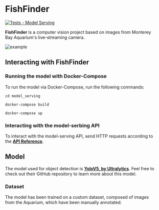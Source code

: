 # FishFinder

[![Tests - Model Serving](https://github.com/alexpotv/FishFinder/actions/workflows/model_serving_tests.yaml/badge.svg?branch=main)](https://github.com/alexpotv/FishFinder/actions/workflows/model_serving_tests.yaml)

**FishFinder** is a computer vision project based on images from Monterey Bay Aquarium's live-streaming camera.

![example](https://user-images.githubusercontent.com/59039919/184552999-84656ff3-c7af-4395-a8dd-b74fe1c7b854.jpeg)

## Interacting with FishFinder

### Running the model with Docker-Compose

To run the model via Docker-Compose, run the following commands:

`cd model_serving`

`docker-compose build`

`docker-compose up`

### Interacting with the model-serbing API

To interact with the model-serving API, send HTTP requests according to the **[API Reference](https://github.com/alexpotv/FishFinder/wiki/Model-API-Reference)**.

## Model

The model used for object detection is **[YoloV5, by Ultralytics](https://github.com/ultralytics/yolov5)**. Feel free to check out their GitHub repository to learn more about this model.

### Dataset

The model has been trained on a custom dataset, composed of images from the Aquarium, which have been manually annotated.
